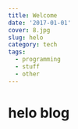 ```yaml
---
title: Welcome
date: '2017-01-01'
cover: 8.jpg
slug: helo
category: tech
tags:
  - programming
  - stuff
  - other
---
```

# helo blog
